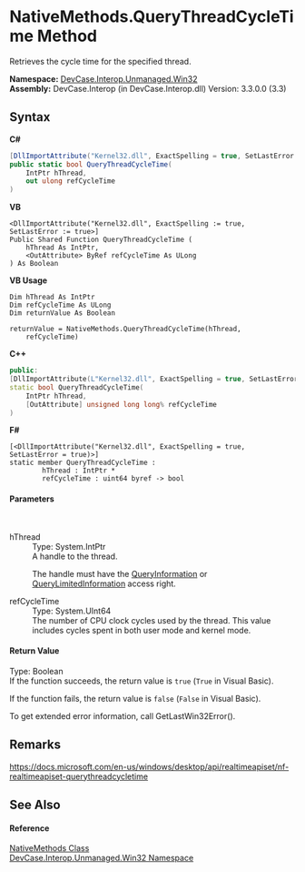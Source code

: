 # NativeMethods.QueryThreadCycleTime Method 
 

Retrieves the cycle time for the specified thread.

**Namespace:**&nbsp;<a href="N_DevCase_Interop_Unmanaged_Win32">DevCase.Interop.Unmanaged.Win32</a><br />**Assembly:**&nbsp;DevCase.Interop (in DevCase.Interop.dll) Version: 3.3.0.0 (3.3)

## Syntax

**C#**<br />
``` C#
[DllImportAttribute("Kernel32.dll", ExactSpelling = true, SetLastError = true)]
public static bool QueryThreadCycleTime(
	IntPtr hThread,
	out ulong refCycleTime
)
```

**VB**<br />
``` VB
<DllImportAttribute("Kernel32.dll", ExactSpelling := true, SetLastError := true>]
Public Shared Function QueryThreadCycleTime ( 
	hThread As IntPtr,
	<OutAttribute> ByRef refCycleTime As ULong
) As Boolean
```

**VB Usage**<br />
``` VB Usage
Dim hThread As IntPtr
Dim refCycleTime As ULong
Dim returnValue As Boolean

returnValue = NativeMethods.QueryThreadCycleTime(hThread, 
	refCycleTime)
```

**C++**<br />
``` C++
public:
[DllImportAttribute(L"Kernel32.dll", ExactSpelling = true, SetLastError = true)]
static bool QueryThreadCycleTime(
	IntPtr hThread, 
	[OutAttribute] unsigned long long% refCycleTime
)
```

**F#**<br />
``` F#
[<DllImportAttribute("Kernel32.dll", ExactSpelling = true, SetLastError = true)>]
static member QueryThreadCycleTime : 
        hThread : IntPtr * 
        refCycleTime : uint64 byref -> bool 

```


#### Parameters
&nbsp;<dl><dt>hThread</dt><dd>Type: System.IntPtr<br />A handle to the thread. 

 The handle must have the <a href="T_DevCase_Interop_Unmanaged_Win32_Enums_ProcessAccessRights">QueryInformation</a> or <a href="T_DevCase_Interop_Unmanaged_Win32_Enums_ProcessAccessRights">QueryLimitedInformation</a> access right.</dd><dt>refCycleTime</dt><dd>Type: System.UInt64<br />The number of CPU clock cycles used by the thread. This value includes cycles spent in both user mode and kernel mode.</dd></dl>

#### Return Value
Type: Boolean<br />If the function succeeds, the return value is `true` (`True` in Visual Basic). 

 If the function fails, the return value is `false` (`False` in Visual Basic). 

 To get extended error information, call GetLastWin32Error().

## Remarks
<a href="https://docs.microsoft.com/en-us/windows/desktop/api/realtimeapiset/nf-realtimeapiset-querythreadcycletime" target="_blank">https://docs.microsoft.com/en-us/windows/desktop/api/realtimeapiset/nf-realtimeapiset-querythreadcycletime</a>

## See Also


#### Reference
<a href="T_DevCase_Interop_Unmanaged_Win32_NativeMethods">NativeMethods Class</a><br /><a href="N_DevCase_Interop_Unmanaged_Win32">DevCase.Interop.Unmanaged.Win32 Namespace</a><br />